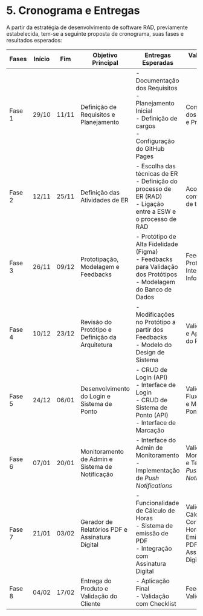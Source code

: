 # 5. Cronograma e Entregas

A partir da estratégia de desenvolvimento de software RAD, previamente estabelecida, tem-se a seguinte proposta de cronograma, suas fases e resultados esperados:

| Fases   | Início | Fim   | Objetivo Principal                              | Entregas Esperadas                                                                                                      | Validação do Cliente                            |
|----------|--------|-------|-------------------------------------------------|-------------------------------------------------------------------------------------------------------------------------|-------------------------------------------------|
| Fase 1   | 29/10  | 11/11 | Definição de Requisitos e Planejamento          | - Documentação dos Requisitos<br> - Planejamento Inicial<br> - Definição de cargos<br> - Configuração do GitHub Pages   | Confirmação dos Requisitos e Prioridades        |
| Fase 2   | 12/11  | 25/11 | Definição das Atividades de ER                  | - Escolha das técnicas de ER<br> - Definição do processo de ER (RAD)<br> - Ligação entre a ESW e o processo de RAD      | Acordo para com o estilo de trabalho            |
| Fase 3   | 26/11  | 09/12 | Prototipação, Modelagem e Feedbacks             | - Protótipo de Alta Fidelidade (Figma)<br> - Feedbacks para Validação dos Protótipos<br> - Modelagem do Banco de Dados  | Feedbacks do Protótipo por Integração Informal  |
| Fase 4   | 10/12  | 23/12 | Revisão do Protótipo e Definição da Arquitetura | - Modificações no Protótipo a partir dos Feedbacks<br> - Modelo do Design de Sistema<br>                                | Validação Final e Aprovação do Protótipo        |
| Fase 5   | 24/12  | 06/01 | Desenvolvimento do Login e Sistema de Ponto     | - CRUD de Login (API) <br> - Interface de Login<br> - CRUD de Sistema de Ponto (API)<br> - Interface de Marcação        | Validação do Fluxo de Login e Marcação de Ponto |
| Fase 6   | 07/01  | 20/01 | Monitoramento de Admin e Sistema de Notificação | - Interface do Admin de Monitoramento<br> - Implementação de *Push Notifications*                                       | Validação do Monitoramento e Testes das *Push Notifications* |
| Fase 7   | 21/01  | 03/02 | Gerador de Relatórios PDF e Assinatura Digital  | - Funcionalidade de Cálculo de Horas<br> - Sistema de emissão de PDF<br> - Integração com Assinatura Digital            | Validação do Cálculo Correto de Horas, Emissão do PDF e Assinatura Digital |
| Fase 8   | 04/02  | 17/02 | Entrega do Produto e Validação do Cliente       | - Aplicação Final<br> - Validação com Checklist                                                                         | Feedbacks e Validação Final |
